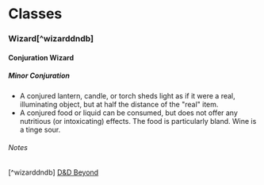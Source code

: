 Classes
======

### Wizard[^wizarddndb]
#### Conjuration Wizard
##### Minor Conjuration
  * A conjured lantern, candle, or torch sheds light as if it were a real, illuminating object, but at half the distance of the "real" item.
  * A conjured food or liquid can be consumed, but does not offer any nutritious (or intoxicating) effects. The food is particularly bland. Wine is a tinge sour.

###### Notes
[^wizarddndb] [D&D Beyond](https://www.dndbeyond.com/classes/wizard)